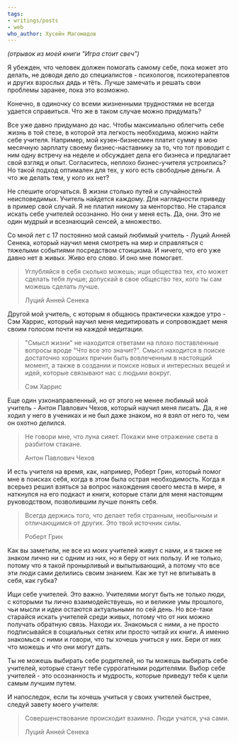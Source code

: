 ```yaml
---
tags:
- writings/posts
- web
who_author: Хусейн Магомадов
---
```


*(отрывок из моей книги "Игра стоит свеч")*

Я убежден, что человек должен помогать самому себе, пока может это делать, не доводя дело до специалистов - психологов, психотерапевтов и других взрослых дядь и тёть. Лучше замечать и решать свои проблемы заранее, пока это возможно.

Конечно, в одиночку со всеми жизненными трудностями не всегда удается справиться. Что же в таком случае можно придумать?

Все уже давно придумано до нас. Чтобы максимально облегчить себе жизнь в той стезе, в которой эта легкость необходима, можно найти себе учителя. Например, мой кузен-бизнесмен платит сумму в мою месячную зарплату своему бизнес-наставнику за то, что тот проводит с ним одну встречу на неделе и обсуждает дела его бизнеса и предлагает свой взгляд и опыт. Согласитесь, неплохо бизнес-учителя устроились? Но такой подход оптимален для тех, у кого есть свободные деньги. А что же делать тем, у кого их нет?

Не спешите огорчаться. В жизни столько путей и случайностей неисповедимых. Учитель найдется каждому. Для наглядности приведу в пример свой случай. Я не платил никому за менторство. Не старался искать себе учителей осознанно. Но они у меня есть. Да, они. Это не один мудрый и всезнающий сенсей, а множество. 

Со мной лет с 17 постоянно мой самый любимый учитель - Луций Анней Сенека, который научил меня смотреть на мир и справляться с тяжелыми событиями посредством стоицизма. И ничего, что его уже давно нет в живых. Живо его слово. И оно мне помогает. 

> Углубляйся в себя сколько можешь; ищи общества тех, кто может сделать тебя лучше; допускай в свое общество тех, кого ты сам можешь сделать лучше. 
> 
> Луций Анней Сенека

Другой мой учитель, с которым я общаюсь практически каждое утро - Сэм Харрис, который научил меня медитировать и сопровождает меня своим голосом почти на каждой медитации. 

> "Смысл жизни" не находится ответами на плохо поставленные вопросы вроде "Что все это значит?". Смысл находится в поиске достаточно хороших причин быть вовлеченным в настоящий момент, а также в создании и поиске новых и интересных вещей и идей, которые связывают нас с людьми вокруг.  
> 
> Сэм Харрис

Еще один узконаправленный, но от этого не менее любимый мой учитель - Антон Павлович Чехов, который научил меня писать. Да, я не ходил у него в учениках и не был даже знаком, но я взял от него то, чем он охотно делился. 

> Не говори мне, что луна сияет. Покажи мне отражение света в разбитом стакане. 
> 
> Антон Павлович Чехов

И есть учителя на время, как, например, Роберт Грин, который помог мне в поисках себя, когда в этом была острая необходимость. Когда я всерьез решил взяться за вопрос нахождения своего места в мире, я наткнулся на его подкаст и книги, которые стали для меня настоящим руководством, позволившим лучше понять себя. 

> Всегда держись того, что делает тебя странным, необычным и отличающимся от других. Это твой источник силы.  
> 
> Роберт Грин

Как вы заметили, не все из моих учителей живут с нами, и я также не знаком лично ни с одним из них, но я беру от них пользу. И не только, потому что я такой пронырливый и выпытывающий, а потому что все эти люди сами делились своим знанием. Как же тут не впитывать в себя, как губка?

Ищи себе учителей. Это важно. Учителями могут быть не только люди, с которыми ты лично взаимодействуешь, но и великие умы прошлого, чьи мысли и идеи остаются актуальными по сей день. Но все-таки старайся искать учителей среди живых, потому что от них можно получать обратную связь. Находи их. Знакомься с ними, а не просто подписывайся в социальных сетях или просто читай их книги. А именно знакомься с ними и говори, что ты хочешь учиться у них. Бери от них что можешь и что они могут дать. 

Ты не можешь выбирать себе родителей, но ты можешь выбирать себе учителей, которые станут тебе суррогатными родителями. Выбор себе учителей - это осознанность и мудрость, которые приведут тебя к цели самым лучшим путем. 

И напоследок, если ты хочешь учиться у своих учителей быстрее, следуй завету моего учителя:

> Совершенствование происходит взаимно. Люди учатся, уча сами. 
> 
> Луций Анней Сенека